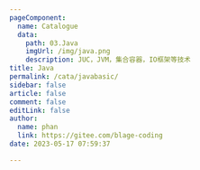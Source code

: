 ```yaml
---
pageComponent: 
  name: Catalogue
  data: 
    path: 03.Java
    imgUrl: /img/java.png
    description: JUC，JVM，集合容器，IO框架等技术
title: Java
permalink: /cata/javabasic/
sidebar: false
article: false
comment: false
editLink: false
author: 
  name: phan
  link: https://gitee.com/blage-coding
date: 2023-05-17 07:59:37

---
```

